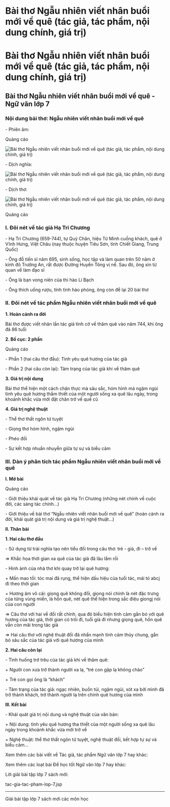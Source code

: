 # Bài thơ Ngẫu nhiên viết nhân buổi mới về quê (tác giả, tác phẩm, nội dung chính, giá trị)

# Bài thơ Ngẫu nhiên viết nhân buổi mới về quê (tác giả, tác phẩm, nội dung chính, giá trị)

## Bài thơ Ngẫu nhiên viết nhân buổi mới về quê - Ngữ văn lớp 7

### Nội dung bài thơ: Ngẫu nhiên viết nhân buổi mới về quê

\- Phiên âm:

Quảng cáo

![Bài thơ Ngẫu nhiên viết nhân buổi mới về quê \(tác giả, tác phẩm, nội dung chính, giá trị\)](https://vietjack.com/ngu-van-7/images/ngau-nhien-viet-nhan-buoi-moi-ve-que.PNG)

\- Dịch nghĩa:

![Bài thơ Ngẫu nhiên viết nhân buổi mới về quê \(tác giả, tác phẩm, nội dung chính, giá trị\)](https://vietjack.com/ngu-van-7/images/ngau-nhien-viet-nhan-buoi-moi-ve-que-1.PNG)

\- Dịch thơ:

![Bài thơ Ngẫu nhiên viết nhân buổi mới về quê \(tác giả, tác phẩm, nội dung chính, giá trị\)](https://vietjack.com/ngu-van-7/images/ngau-nhien-viet-nhan-buoi-moi-ve-que-2.PNG)

Quảng cáo

### I. Đôi nét về tác giả Hạ Tri Chương

\- Hạ Tri Chương (659-744), tự Quý Chân, hiệu Tứ Minh cuồng khách, quê ở Vĩnh Hưng, Việt Châu (nay thuộc huyện Tiêu Sơn, tỉnh Chiết Giang, Trung Quốc) 

\- Ông đỗ tiến sĩ năm 695, sinh sống, học tập và làm quan trên 50 năm ở kinh đô Trường An, rất được Đường Huyền Tông vị nể. Sau đó, ông xin từ quan về làm đạo sĩ 

\- Ông là bạn vong niên của thi hào Lí Bạch 

\- Ông thích uống rượu, tính tình hào phóng, ông còn để lại 20 bài thơ 

### II. Đôi nét về tác phẩm Ngẫu nhiên viết nhân buổi mới về quê

**1\. Hoàn cảnh ra đời**

Bài thơ được viết nhân lần tác giả tình cờ về thăm quê vào năm 744, khi ông đã 86 tuổi 

**2\. Bố cục: 2 phần**

Quảng cáo

\- Phần 1 (hai câu thơ đầu): Tình yêu quê hương của tác giả 

\- Phần 2 (hai câu còn lại): Tâm trạng của tác giả khi về thăm quê 

**3\. Giá trị nội dung**

Bài thơ thể hiện một cách chân thực mà sâu sắc, hóm hỉnh mà ngậm ngùi tình yêu quê hương thắm thiết của một người sống xa quê lâu ngày, trong khoảnh khắc vừa mới đặt chân trở về quê cũ 

**4\. Giá trị nghệ thuật**

\- Thể thơ thất ngôn tứ tuyệt 

\- Giọng thơ hóm hỉnh, ngậm ngùi 

\- Phéo đối 

\- Sự kết hợp nhuần nhuyễn giữa tự sự và biểu cảm 

### III. Dàn ý phân tích tác phẩm Ngẫu nhiên viết nhân buổi mới về quê

**I. Mở bài**

Quảng cáo

\- Giới thiệu khái quát về tác giả Hạ Tri Chương (những nét chính về cuộc đời, các sáng tác chính…) 

\- Giới thiệu về bài thơ “Ngẫu nhiên viết nhân buổi mới về quê” (hoàn cảnh ra đời, khái quát giá trị nội dung và giá trị nghệ thuật…) 

**II. Thân bài**

**1\. Hai câu thơ đầu**

\- Sử dụng từ trái nghĩa tạo nên tiểu đối trong câu thơ: trẻ - già, đi – trở về 

⇒ Khắc họa thời gian xa quê của tác giả đã lâu lắm rồi 

\- Hình ảnh của nhà thơ khi quay trở lại quê hương: 

\+ Mấn mao tồi: tóc mai đã rụng, thể hiện dấu hiệu của tuổi tác, mái tó abcj đi theo thời gian 

\+ Hương âm vô cải: giọng quê không đổi, giọng nói chính là nét đặc trưng của từng vùng miền, là hồn quê, nét quê thể hiện trong sắc điệu giongj nói của con người 

⇒ Câu thơ với hai về đối rất chỉnh, qua đó biểu hiện tình cảm gắn bó với quê hương của tác giả, thời gian có trôi đi, tuổi già đi nhưng giọng quê, hồn quê vẫn còn mãi trong tác giả 

⇒ Hai câu thơ với nghệ thuật đối đã nhấn mạnh tình cảm thủy chung, gắn bó sâu sắc của tác giả với quê hương của mình 

**2\. Hai câu còn lại**

\- Tình huống trớ trêu của tác giả khi về thăm quê: 

\+ Người con xưa trở thành người xa lạ, “trẻ con gặp lạ không chào” 

\+ Trẻ con gọi ông là “khách” 

\- Tâm trạng của tác giả: ngạc nhiên, buồn tủi, ngậm ngùi, xót xa bởi mình đã trở thành khách, trở thành người lạ trên chính quê hương của mình 

**III. Kết bài**

\- Khái quát giá trị nội dung và nghệ thuật của văn bản: 

\+ Nội dung: tình yêu quê hương tha thiết của một người sống xa quê lâu ngày trong khoảnh khắc vừa mới trở về 

\+ Nghệ thuật: thể thơ thất ngôn tứ tuyệt, nghệ thuật đối, kết hợp tự sự và biểu cảm… 

Xem thêm các bài viết về Tác giả, tác phẩm Ngữ văn lớp 7 hay khác:

Xem thêm các loạt bài Để học tốt Ngữ văn lớp 7 hay khác:

Lời giải bài tập lớp 7 sách mới:

tac-gia-tac-pham-lop-7.jsp

* * *

Giải bài tập lớp 7 sách mới các môn học

